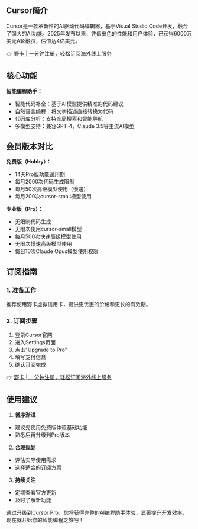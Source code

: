 ## Cursor简介

Cursor是一款革新性的AI驱动代码编辑器，基于Visual Studio Code开发，融合了强大的AI功能。2025年发布以来，凭借出色的性能和用户体验，已获得6000万美元A轮融资，估值达4亿美元。

👉 [野卡 | 一分钟注册，轻松订阅海外线上服务](https://bit.ly/bewildcard)

## 核心功能

**智能编程助手：**
- 智能代码补全：基于AI模型提供精准的代码建议
- 自然语言编程：将文字描述直接转换为代码
- 代码库分析：支持全局搜索和智能导航
- 多模型支持：兼容GPT-4、Claude 3.5等主流AI模型

## 会员版本对比

**免费版（Hobby）：**
- 14天Pro版功能试用期
- 每月2000次代码生成限制
- 每月50次高级模型使用（慢速）
- 每月200次cursor-small模型使用

**专业版（Pro）：**
- 无限制代码生成
- 无限次使用cursor-small模型
- 每月500次快速高级模型使用
- 无限次慢速高级模型使用
- 每日10次Claude Opus模型使用权限

## 订阅指南

### 1. 准备工作
推荐使用野卡虚拟信用卡，提供更优惠的价格和更长的有效期。

### 2. 订阅步骤
1. 登录Cursor官网
2. 进入Settings页面
3. 点击"Upgrade to Pro"
4. 填写支付信息
5. 确认订阅完成

👉 [野卡 | 一分钟注册，轻松订阅海外线上服务](https://bit.ly/bewildcard)

## 使用建议

1. **循序渐进**
- 建议先使用免费版体验基础功能
- 熟悉后再升级到Pro版本

2. **合理规划**
- 评估实际使用需求
- 选择适合的订阅方案

3. **持续关注**
- 定期查看官方更新
- 及时了解新功能

通过升级到Cursor Pro，您将获得完整的AI编程助手体验，显著提升开发效率。现在就开始您的智能编程之旅吧！